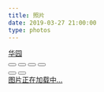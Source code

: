 ```yaml
---
title: 照片
date: 2019-03-27 21:00:00
type: photos
---
```

<link rel="stylesheet" href="../lib/album/ins.css">
<link rel="stylesheet" href="../lib/album/photoswipe.css">
<link rel="stylesheet" href="../lib/album/default-skin/default-skin.css">
<script src="/js/photoswipe.min.js"></script>
<script src="/js/photoswipe-ui-default.min.js"></script>
<div class="photos-btn-wrap">
<a class="photos-btn active" href="javascript:void(0)" target="_blank" rel="external">华园</a>
</div>

<!-- Root element of PhotoSwipe. Must have class pswp. -->
<div class="pswp" tabindex="-1" role="dialog" aria-hidden="true">
<div class="pswp__bg"></div>
<div class="pswp__scroll-wrap">
<div class="pswp__container">
<div class="pswp__item"></div>
<div class="pswp__item"></div>
<div class="pswp__item"></div>
</div>
<div class="pswp__ui pswp__ui--hidden">
<div class="pswp__top-bar">
<div class="pswp__counter"></div>
<button class="pswp__button pswp__button--close" title="Close (Esc)"></button>
<button class="pswp__button pswp__button--share" title="Share"></button>
<button class="pswp__button pswp__button--fs" title="Toggle fullscreen"></button>
<button class="pswp__button pswp__button--zoom" title="Zoom in/out"></button>
<!-- Preloader demo http://codepen.io/dimsemenov/pen/yyBWoR -->
<!-- element will get class pswp__preloader--active when preloader is running -->
<div class="pswp__preloader">
<div class="pswp__preloader__icn">
<div class="pswp__preloader__cut">
<div class="pswp__preloader__donut"></div>
</div>
</div>
</div>
</div>
<div class="pswp__share-modal pswp__share-modal--hidden pswp__single-tap">
<div class="pswp__share-tooltip"></div>
</div>
<button class="pswp__button pswp__button--arrow--left" title="Previous (arrow left)">
</button>
<button class="pswp__button pswp__button--arrow--right" title="Next (arrow right)">
</button>
<div class="pswp__caption">
<div class="pswp__caption__center"></div>
</div>
</div>
</div>
</div>

<div class="instagram itemscope">
<a href="http://acai66.tk" target="_blank" class="open-ins">图片正在加载中…</a>
</div>

<script>
(function() {
var loadScript = function(path) {
var $script = document.createElement('script')
document.getElementsByTagName('body')[0].appendChild($script)
$script.setAttribute('src', path)
}
setTimeout(function() {
loadScript('../lib/album/ins.js')
}, 0)
})()
</script>
